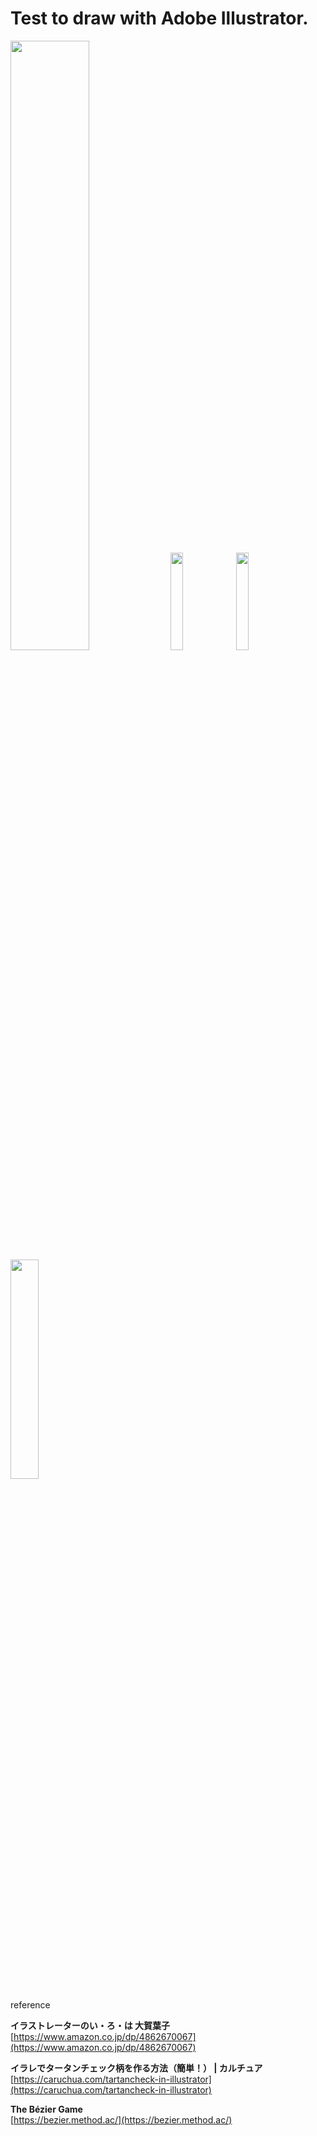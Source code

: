 
# Test to draw with Adobe Illustrator.

<img src="https://evofan.github.io/illustrator_drawing_test/screenshot/pic_kamo_04_cs6.jpg" width="50%">  
<img src="https://evofan.github.io/illustrator_drawing_test/screenshot/pic_donut_02.jpg" width="20%">  
<img src="https://evofan.github.io/illustrator_drawing_test/screenshot/pic_sakura_01.jpg" width="20%">  

<img src="https://evofan.github.io/illustrator_drawing_test/screenshot/tartan_check_01_cs6.jpg" width="30%">  

reference  

**イラストレーターのい・ろ・は 大賀葉子**  
[https://www.amazon.co.jp/dp/4862670067](https://www.amazon.co.jp/dp/4862670067)  

**イラレでタータンチェック柄を作る方法（簡単！） | カルチュア**  
[https://caruchua.com/tartancheck-in-illustrator](https://caruchua.com/tartancheck-in-illustrator)  

**The Bézier Game**  
[https://bezier.method.ac/](https://bezier.method.ac/)  
